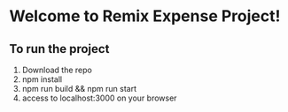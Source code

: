 # Welcome to Remix Expense Project!

## To run the project

1. Download the repo
2. npm install
3. npm run build && npm run start
4. access to localhost:3000 on your browser
